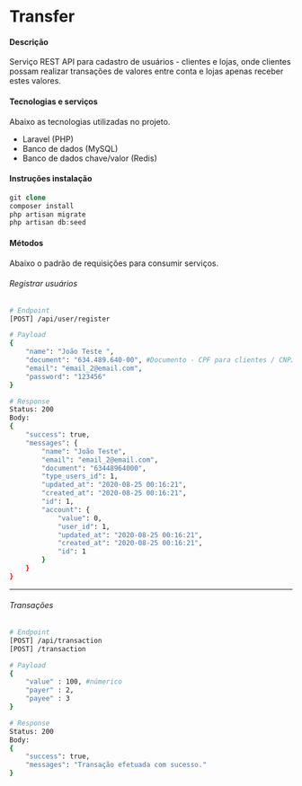 # Transfer
#### Descrição
Serviço REST API para cadastro de usuários - clientes e lojas, onde clientes possam realizar transações de valores entre conta e lojas apenas receber estes valores.

#### Tecnologias e serviços
Abaixo as tecnologias utilizadas no projeto.
- Laravel (PHP)
- Banco de dados (MySQL)
- Banco de dados chave/valor (Redis)

#### Instruções instalação
```php
git clone
composer install
php artisan migrate
php artisan db:seed
```

#### Métodos
Abaixo o padrão de requisições para consumir serviços.

###### Registrar usuários
```bash
# Endpoint
[POST] /api/user/register

# Payload
{
    "name": "João Teste ",
    "document": "634.489.640-00", #Documento - CPF para clientes / CNPJ para lojas
    "email": "email_2@email.com",
    "password": "123456"
}

# Response
Status: 200
Body:
{
    "success": true,
    "messages": {
        "name": "João Teste",
        "email": "email_2@email.com",
        "document": "63448964000",
        "type_users_id": 1,
        "updated_at": "2020-08-25 00:16:21",
        "created_at": "2020-08-25 00:16:21",
        "id": 1,
        "account": {
            "value": 0,
            "user_id": 1,
            "updated_at": "2020-08-25 00:16:21",
            "created_at": "2020-08-25 00:16:21",
            "id": 1
        }
    }
}
```

------------

###### Transações
```bash
# Endpoint
[POST] /api/transaction
[POST] /transaction

# Payload
{
    "value" : 100, #númerico
    "payer" : 2,
    "payee" : 3
}

# Response
Status: 200
Body:
{
    "success": true,
    "messages": "Transação efetuada com sucesso."
}
```